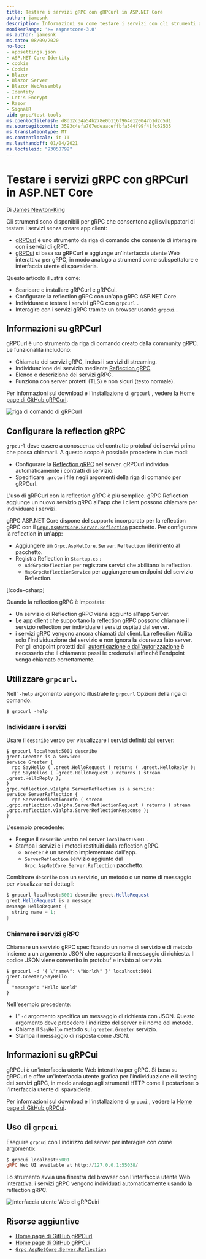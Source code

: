 ```yaml
---
title: Testare i servizi gRPC con gRPCurl in ASP.NET Core
author: jamesnk
description: Informazioni su come testare i servizi con gli strumenti gRPC. gRPCurl uno strumento da riga di comando per l'interazione con i servizi di gRPC. gRPCui è un'interfaccia utente Web interattiva.
monikerRange: '>= aspnetcore-3.0'
ms.author: jamesnk
ms.date: 08/09/2020
no-loc:
- appsettings.json
- ASP.NET Core Identity
- cookie
- Cookie
- Blazor
- Blazor Server
- Blazor WebAssembly
- Identity
- Let's Encrypt
- Razor
- SignalR
uid: grpc/test-tools
ms.openlocfilehash: d8d12c34a54b278e0b116f964e120047b1d2d5d1
ms.sourcegitcommit: 3593c4efa707edeaaceffbfa544f99f41fc62535
ms.translationtype: MT
ms.contentlocale: it-IT
ms.lasthandoff: 01/04/2021
ms.locfileid: "93058792"
---
```

# <a name="test-grpc-services-with-grpcurl-in-aspnet-core"></a>Testare i servizi gRPC con gRPCurl in ASP.NET Core

Di [James Newton-King](https://twitter.com/jamesnk)

Gli strumenti sono disponibili per gRPC che consentono agli sviluppatori di testare i servizi senza creare app client:

* [gRPCurl](https://github.com/fullstorydev/grpcurl) è uno strumento da riga di comando che consente di interagire con i servizi di gRPC.
* [gRPCui](https://github.com/fullstorydev/grpcui) si basa su gRPCurl e aggiunge un'interfaccia utente Web interattiva per gRPC, in modo analogo a strumenti come subspettatore e interfaccia utente di spavalderia.

Questo articolo illustra come:

* Scaricare e installare gRPCurl e gRPCui.
* Configurare la reflection gRPC con un'app gRPC ASP.NET Core.
* Individuare e testare i servizi gRPC con `grpcurl` .
* Interagire con i servizi gRPC tramite un browser usando `grpcui` .

## <a name="about-grpcurl"></a>Informazioni su gRPCurl

gRPCurl è uno strumento da riga di comando creato dalla community gRPC. Le funzionalità includono:

* Chiamata dei servizi gRPC, inclusi i servizi di streaming.
* Individuazione del servizio mediante [Reflection gRPC](https://github.com/grpc/grpc/blob/master/doc/server-reflection.md).
* Elenco e descrizione dei servizi gRPC.
* Funziona con server protetti (TLS) e non sicuri (testo normale).

Per informazioni sul download e l'installazione di `grpcurl` , vedere la [Home page di GitHub gRPCurl](https://github.com/fullstorydev/grpcurl#installation).

![riga di comando di gRPCurl](~/grpc/test-tools/static/grpcurl.png)

## <a name="set-up-grpc-reflection"></a>Configurare la reflection gRPC

`grpcurl` deve essere a conoscenza del contratto protobuf dei servizi prima che possa chiamarli. A questo scopo è possibile procedere in due modi:

* Configurare la [Reflection gRPC](https://github.com/grpc/grpc/blob/master/doc/server-reflection.md) nel server. gRPCurl individua automaticamente i contratti di servizio.
* Specificare `.proto` i file negli argomenti della riga di comando per gRPCurl.

L'uso di gRPCurl con la reflection gRPC è più semplice. gRPC Reflection aggiunge un nuovo servizio gRPC all'app che i client possono chiamare per individuare i servizi.

gRPC ASP.NET Core dispone del supporto incorporato per la reflection gRPC con il [`Grpc.AspNetCore.Server.Reflection`](https://www.nuget.org/packages/Grpc.AspNetCore.Server.Reflection) pacchetto. Per configurare la reflection in un'app:

* Aggiungere un `Grpc.AspNetCore.Server.Reflection` riferimento al pacchetto.
* Registra Reflection in `Startup.cs` :
  * `AddGrpcReflection` per registrare servizi che abilitano la reflection.
  * `MapGrpcReflectionService` per aggiungere un endpoint del servizio Reflection.

[!code-csharp[](~/grpc/test-tools/Startup.cs?name=snippet_1&highlight=4,15-18)]

Quando la reflection gRPC è impostata:

* Un servizio di Reflection gRPC viene aggiunto all'app Server.
* Le app client che supportano la reflection gRPC possono chiamare il servizio reflection per individuare i servizi ospitati dal server.
* i servizi gRPC vengono ancora chiamati dal client. La reflection Abilita solo l'individuazione del servizio e non ignora la sicurezza lato server. Per gli endpoint protetti dall' [autenticazione e dall'autorizzazione](xref:grpc/authn-and-authz) è necessario che il chiamante passi le credenziali affinché l'endpoint venga chiamato correttamente.

## <a name="use-grpcurl"></a>Utilizzare `grpcurl`.

Nell' `-help` argomento vengono illustrate le `grpcurl` Opzioni della riga di comando:

```console
$ grpcurl -help
```

### <a name="discover-services"></a>Individuare i servizi

Usare il `describe` verbo per visualizzare i servizi definiti dal server:

```console
$ grpcurl localhost:5001 describe
greet.Greeter is a service:
service Greeter {
  rpc SayHello ( .greet.HelloRequest ) returns ( .greet.HelloReply );
  rpc SayHellos ( .greet.HelloRequest ) returns ( stream .greet.HelloReply );
}
grpc.reflection.v1alpha.ServerReflection is a service:
service ServerReflection {
  rpc ServerReflectionInfo ( stream .grpc.reflection.v1alpha.ServerReflectionRequest ) returns ( stream .grpc.reflection.v1alpha.ServerReflectionResponse );
}
```

L'esempio precedente:

* Esegue il `describe` verbo nel server `localhost:5001` .
* Stampa i servizi e i metodi restituiti dalla reflection gRPC.
  * `Greeter` è un servizio implementato dall'app.
  * `ServerReflection` servizio aggiunto dal `Grpc.AspNetCore.Server.Reflection` pacchetto.

Combinare `describe` con un servizio, un metodo o un nome di messaggio per visualizzarne i dettagli:

```powershell
$ grpcurl localhost:5001 describe greet.HelloRequest
greet.HelloRequest is a message:
message HelloRequest {
  string name = 1;
}
```

### <a name="call-grpc-services"></a>Chiamare i servizi gRPC

Chiamare un servizio gRPC specificando un nome di servizio e di metodo insieme a un argomento JSON che rappresenta il messaggio di richiesta. Il codice JSON viene convertito in protobuf e inviato al servizio.

```console
$ grpcurl -d '{ \"name\": \"World\" }' localhost:5001 greet.Greeter/SayHello
{
  "message": "Hello World"
}
```

Nell'esempio precedente:

* L' `-d` argomento specifica un messaggio di richiesta con JSON. Questo argomento deve precedere l'indirizzo del server e il nome del metodo.
* Chiama il `SayHello` metodo sul `greeter.Greeter` servizio.
* Stampa il messaggio di risposta come JSON.

## <a name="about-grpcui"></a>Informazioni su gRPCui

gRPCui è un'interfaccia utente Web interattiva per gRPC. Si basa su gRPCurl e offre un'interfaccia utente grafica per l'individuazione e il testing dei servizi gRPC, in modo analogo agli strumenti HTTP come il postazione o l'interfaccia utente di spavalderia.

Per informazioni sul download e l'installazione di `grpcui` , vedere la [Home page di GitHub gRPCui](https://github.com/fullstorydev/grpcui#installation).

## <a name="using-grpcui"></a>Uso di `grpcui`

Eseguire `grpcui` con l'indirizzo del server per interagire con come argomento:

```powershell
$ grpcui localhost:5001
gRPC Web UI available at http://127.0.0.1:55038/
```

Lo strumento avvia una finestra del browser con l'interfaccia utente Web interattiva. i servizi gRPC vengono individuati automaticamente usando la reflection gRPC.

![interfaccia utente Web di gRPCuiri](~/grpc/test-tools/static/grpcui.png)

## <a name="additional-resources"></a>Risorse aggiuntive

* [Home page di GitHub gRPCurl](https://github.com/fullstorydev/grpcurl)
* [Home page di GitHub gRPCui](https://github.com/fullstorydev/grpcui)
* [`Grpc.AspNetCore.Server.Reflection`](https://www.nuget.org/packages/Grpc.AspNetCore.Server.Reflection)
